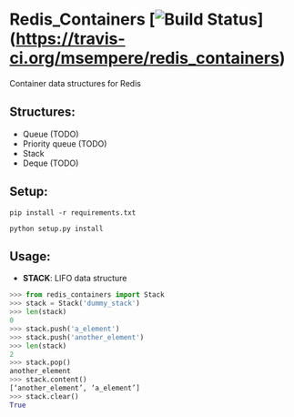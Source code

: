 # Redis_Containers [![Build Status](https://travis-ci.org/msempere/redis_containers.svg?branch=master)] (https://travis-ci.org/msempere/redis_containers)

Container data structures for Redis

## Structures:

* Queue (TODO)
* Priority queue (TODO)
* Stack
* Deque (TODO)

## Setup:
```
pip install -r requirements.txt
```
```
python setup.py install
```

## Usage:
* **STACK**: LIFO data structure
```python
>>> from redis_containers import Stack
>>> stack = Stack('dummy_stack')
>>> len(stack)
0
>>> stack.push('a_element')
>>> stack.push('another_element')
>>> len(stack)
2
>>> stack.pop()
another_element
>>> stack.content()
[‘another_element’, ‘a_element’]
>>> stack.clear()
True
```
